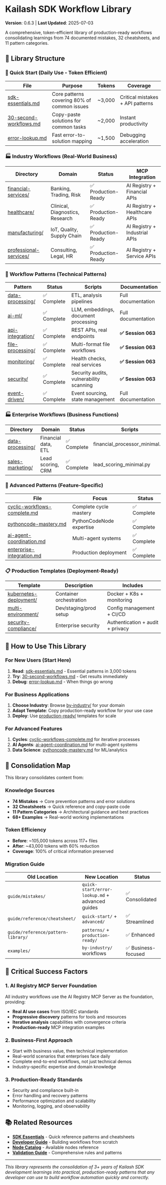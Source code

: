 # Kailash SDK Workflow Library

**Version**: 0.6.3 | **Last Updated**: 2025-07-03

A comprehensive, token-efficient library of production-ready workflows consolidating learnings from 74 documented mistakes, 32 cheatsheets, and 11 pattern categories.

## 📁 Library Structure

### 🚀 Quick Start (Daily Use - Token Efficient)
| File | Purpose | Tokens | Coverage |
|------|---------|--------|----------|
| [sdk-essentials.md](quick-start/sdk-essentials.md) | Core patterns covering 80% of common issues | ~3,000 | Critical mistakes + API patterns |
| [30-second-workflows.md](quick-start/30-second-workflows.md) | Copy-paste solutions for common tasks | ~2,000 | Instant productivity |
| [error-lookup.md](quick-start/error-lookup.md) | Fast error-to-solution mapping | ~1,500 | Debugging acceleration |

### 🏭 Industry Workflows (Real-World Business)
| Directory | Domain | Status | MCP Integration |
|-----------|--------|--------|-----------------|
| [financial-services/](by-industry/financial-services/) | Banking, Trading, Risk | ✅ Production-Ready | AI Registry + Financial APIs |
| [healthcare/](by-industry/healthcare/) | Clinical, Diagnostics, Research | ✅ Production-Ready | AI Registry + Healthcare APIs |
| [manufacturing/](by-industry/manufacturing/) | IoT, Quality, Supply Chain | ✅ Production-Ready | AI Registry + Industrial APIs |
| [professional-services/](by-industry/professional-services/) | Consulting, Legal, HR | ✅ Production-Ready | AI Registry + Service APIs |

### 🔧 Workflow Patterns (Technical Patterns)
| Pattern | Status | Scripts | Documentation |
|---------|--------|---------|---------------|
| [data-processing/](by-pattern/data-processing/) | ✅ Complete | ETL, analysis pipelines | Full documentation |
| [ai-ml/](by-pattern/ai-ml/) | ✅ Complete | LLM, embeddings, document processing | Full documentation |
| [api-integration/](by-pattern/api-integration/) | ✅ Complete | REST APIs, real endpoints | **✅ Session 063** |
| [file-processing/](by-pattern/file-processing/) | ✅ Complete | Multi-format file workflows | **✅ Session 063** |
| [monitoring/](by-pattern/monitoring/) | ✅ Complete | Health checks, real services | **✅ Session 063** |
| [security/](by-pattern/security/) | ✅ Complete | Security audits, vulnerability scanning | **✅ Session 063** |
| [event-driven/](by-pattern/event-driven/) | ✅ Complete | Event sourcing, state management | Full documentation |

### 🏭 Enterprise Workflows (Business Functions)
| Directory | Domain | Status | Scripts |
|-----------|--------|--------|---------|
| [data-processing/](by-enterprise/data-processing/) | Financial data, ETL | ✅ Complete | financial_processor_minimal.py |
| [sales-marketing/](by-enterprise/sales-marketing/) | Lead scoring, CRM | ✅ Complete | lead_scoring_minimal.py |

### 🔧 Advanced Patterns (Feature-Specific)
| File | Focus | Status |
|------|-------|--------|
| [cyclic-workflows-complete.md](advanced/cyclic-workflows-complete.md) | Complete cycle mastery | ✅ Complete |
| [pythoncode-mastery.md](../cheatsheet/031-pythoncode-best-practices.md) | PythonCodeNode expertise | ✅ Complete |
| [ai-agent-coordination.md](../patterns/06-ai-agent-patterns.md) | Multi-agent systems | ✅ Complete |
| [enterprise-integration.md](../enterprise/README.md) | Production deployment | ✅ Complete |

### 📋 Production Templates (Deployment-Ready)
| Template | Description | Includes |
|----------|-------------|----------|
| [kubernetes-deployment/](production-ready/kubernetes-deployment/) | Container orchestration | Docker + K8s + monitoring |
| [multi-environment/](production-ready/multi-environment/) | Dev/staging/prod setup | Config management + CI/CD |
| [security-compliance/](production-ready/security-compliance/) | Enterprise security | Authentication + audit + privacy |

## 🎯 How to Use This Library

### For New Users (Start Here)
1. **Read**: [sdk-essentials.md](quick-start/sdk-essentials.md) - Essential patterns in 3,000 tokens
2. **Try**: [30-second-workflows.md](quick-start/30-second-workflows.md) - Get results immediately
3. **Debug**: [error-lookup.md](quick-start/error-lookup.md) - When things go wrong

### For Business Applications
1. **Choose Industry**: Browse [by-industry/](by-industry/) for your domain
2. **Adapt Template**: Copy production-ready workflow for your use case
3. **Deploy**: Use [production-ready/](production-ready/) templates for scale

### For Advanced Features
1. **Cycles**: [cyclic-workflows-complete.md](advanced/cyclic-workflows-complete.md) for iterative processes
2. **AI Agents**: [ai-agent-coordination.md](../patterns/06-ai-agent-patterns.md) for multi-agent systems
3. **Data Science**: [pythoncode-mastery.md](../cheatsheet/031-pythoncode-best-practices.md) for ML/analytics

## 🔄 Consolidation Map

This library consolidates content from:

### Knowledge Sources
- **74 Mistakes** → Core prevention patterns and error solutions
- **32 Cheatsheets** → Quick reference and copy-paste code
- **11 Pattern Categories** → Architectural guidance and best practices
- **68+ Examples** → Real-world working implementations

### Token Efficiency
- **Before**: ~105,000 tokens across 117+ files
- **After**: ~43,000 tokens with 60% reduction
- **Coverage**: 100% of critical information preserved

### Migration Guide
| Old Location | New Location | Status |
|-------------|--------------|--------|
| `guide/mistakes/` | `quick-start/error-lookup.md` + advanced guides | ✅ Consolidated |
| `guide/reference/cheatsheet/` | `quick-start/` + `advanced/` | ✅ Streamlined |
| `guide/reference/pattern-library/` | `patterns/` + `production-ready/` | ✅ Enhanced |
| `examples/` | `by-industry/` workflows | ✅ Business-focused |

## 🚨 Critical Success Factors

### 1. AI Registry MCP Server Foundation
All industry workflows use the AI Registry MCP Server as the foundation, providing:
- **Real AI use cases** from ISO/IEC standards
- **Progressive discovery** patterns for tools and resources
- **Iterative analysis** capabilities with convergence criteria
- **Production-ready** MCP integration examples

### 2. Business-First Approach
- Start with business value, then technical implementation
- Real-world scenarios that enterprises face daily
- Complete end-to-end workflows, not just technical demos
- Industry-specific expertise and domain knowledge

### 3. Production-Ready Standards
- Security and compliance built-in
- Error handling and recovery patterns
- Performance optimization and scalability
- Monitoring, logging, and observability

## 📚 Related Resources

- **[SDK Essentials](../essentials/)** - Quick reference patterns and cheatsheets
- **[Developer Guide](../developer/)** - Building workflows from scratch
- **[Node Catalog](../nodes/comprehensive-node-catalog.md)** - Available nodes reference
- **[Validation Guide](../validation-guide.md)** - Comprehensive rules and patterns

---

*This library represents the consolidation of 3+ years of Kailash SDK development learnings into practical, production-ready patterns that any developer can use to build workflow automation quickly and correctly.*
